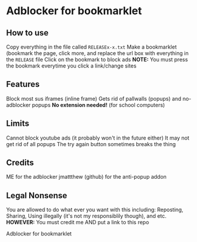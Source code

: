 # Adblocker for bookmarklet

## How to use
Copy everything in the file called `RELEASEx-x.txt`
Make a bookmarklet (bookmark the page, click more, and replace the url box with everything in the `RELEASE` file
Click on the bookmark to block ads
**NOTE:** You must press the bookmark everytime you click a link/change sites

## Features
Block most sus iframes (inline frame)
Gets rid of pallwalls (popups) and no-adblocker popups
**No extension needed!** (for school computers)

## Limits
Cannot block youtube ads (it probably won't in the future either)
It may not get rid of all popups
The try again button sometimes breaks the thing

## Credits
ME for the adblocker
jmattthew (github) for the anti-popup addon

## Legal Nonsense
You are allowed to do what ever you want with this including:
Reposting,
Sharing,
Using illegally (it's not my responsiblily though),
and etc.
**HOWEVER:** You must credit me AND put a link to this repo

Adblocker for bookmarklet
